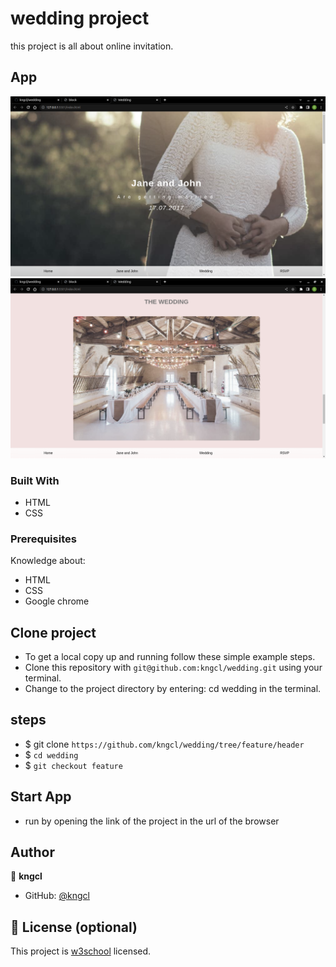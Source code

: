 # wedding project

this project is all about online invitation.

## App

![Home](assets/images/home.png)
![about-Wedding](assets/images/wedding.png)

### Built With

- HTML
- CSS
  
### Prerequisites

Knowledge about:

- HTML
- CSS
- Google chrome

## Clone project

- To get a local copy up and running follow these simple example steps.
- Clone this repository with `git@github.com:kngcl/wedding.git` using your terminal.
- Change to the project directory by entering: cd wedding in the terminal.

## steps

- $ git clone `https://github.com/kngcl/wedding/tree/feature/header`
- $ `cd wedding`
- $ `git checkout feature`

## Start App

- run by opening the link of the project in the url of the browser

## Author

👤 **kngcl**

- GitHub: [@kngcl](git@github.com:kngcl/wedding.git)

## 📝 License (optional)

This project is [w3school](./LICENSE) licensed.
